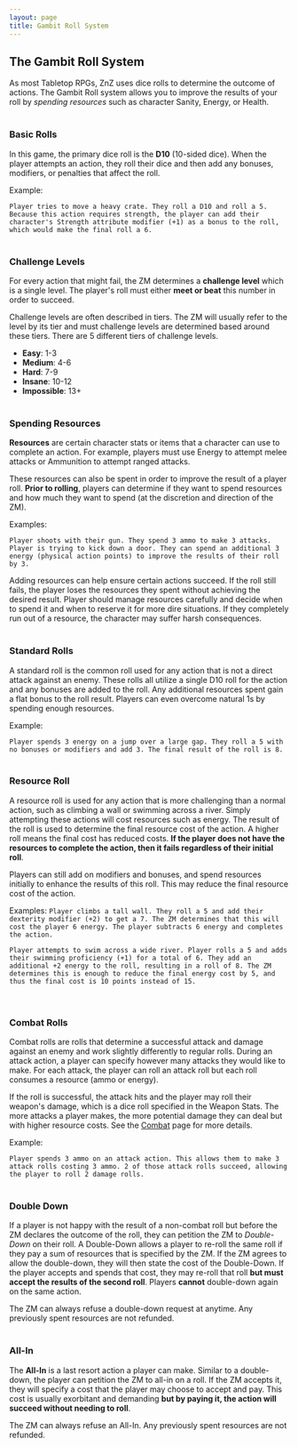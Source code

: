 ```yaml
---
layout: page
title: Gambit Roll System
---
```


## The Gambit Roll System ##

As most Tabletop RPGs, ZnZ uses dice rolls to determine the outcome of actions. The Gambit Roll system allows you to improve the results of your roll by *spending resources* such as character Sanity, Energy, or Health.
  <br/><br/>


### Basic Rolls ###

In this game, the primary dice roll is the **D10** (10-sided dice). When the player attempts an action, they roll their dice and then add any bonuses, modifiers, or penalties that affect the roll.

Example:

`Player tries to move a heavy crate. They roll a D10 and roll a 5. Because this action requires strength, the player can add their character's Strength attribute modifier (+1) as a bonus to the roll, which would make the final roll a 6.`
<br/><br/>




### Challenge Levels ###

For every action that might fail, the ZM determines a **challenge level** which is a single level. The player's roll must either **meet or beat** this number in order to succeed. 

Challenge levels are often described in tiers. The ZM will usually refer to the level by its tier and must challenge levels are determined based around these tiers. There are 5 different tiers of challenge levels. 

- **Easy**: 1-3
- **Medium**: 4-6
- **Hard**: 7-9
- **Insane**: 10-12
- **Impossible**: 13+
<br/><br/>
  


### Spending Resources ###

**Resources** are certain character stats or items that a character can use to complete an action. For example, players must use Energy to attempt melee attacks or Ammunition to attempt ranged attacks. 

These resources can also be spent in order to improve the result of a player roll. **Prior to rolling**, players can determine if they want to spend resources and how much they want to spend (at the discretion and direction of the ZM).

Examples:

`Player shoots with their gun. They spend 3 ammo to make 3 attacks.`
`Player is trying to kick down a door. They can spend an additional 3 energy (physical action points) to improve the results of their roll by 3.`

Adding resources can help ensure certain actions succeed. If the roll still fails, the player loses the resources they spent without achieving the desired result. Player should manage resources carefully and decide when to spend it and when to reserve it for more dire situations. If they completely run out of a resource, the character may suffer harsh consequences.
<br/><br/>
    

### Standard Rolls ###

A standard roll is the common roll used for any action that is not a direct attack against an enemy. These rolls all utilize a single D10 roll for the action and any bonuses are added to the roll. Any additional resources spent gain a flat bonus to the roll result. Players can even overcome natural 1s by spending enough resources.

Example:

`Player spends 3 energy on a jump over a large gap. They roll a 5 with no bonuses or modifiers and add 3. The final result of the roll is 8.`
<br/><br/>

### Resource Roll ####

A resource roll is used for any action that is more challenging than a normal action, such as climbing a wall or swimming across a river. Simply attempting these actions will cost resources such as energy. The result of the roll is used to determine the final resource cost of the action. A higher roll means the final cost has reduced costs. **If the player does not have the resources to complete the action, then it fails regardless of their initial roll**.

Players can still add on modifiers and bonuses, and spend resources initially to enhance the results of this roll. This may reduce the final resource cost of the action.


Examples:
`Player climbs a tall wall. They roll a 5 and add their dexterity modifier (+2) to get a 7. The ZM determines that this will cost the player 6 energy. The player subtracts 6 energy and completes the action.`

`Player attempts to swim across a wide river. Player rolls a 5 and adds their swimming proficiency (+1) for a total of 6. They add an additional +2 energy to the roll, resulting in a roll of 8. The ZM determines this is enough to reduce the final energy cost by 5, and thus the final cost is 10 points instead of 15. `  
<br/><br/>


  
  
### Combat Rolls ###

Combat rolls are rolls that determine a successful attack and damage against an enemy and work slightly differently to regular rolls. During an attack action, a player can specify however many attacks they would like to make. For each attack, the player can roll an attack roll but each roll consumes a resource (ammo or energy). 

If the roll is successful, the attack hits and the player may roll their weapon's damage, which is a dice roll specified in the Weapon Stats. The more attacks a player makes, the more potential damage they can deal but with higher resource costs. See the [Combat]({{site.baseurl}}/p4-combat.html) page for more details.


Example:

`Player spends 3 ammo on an attack action. This allows them to make 3 attack rolls costing 3 ammo. 2 of those attack rolls succeed, allowing the player to roll 2 damage rolls.`
<br/><br/>


### Double Down ###

If a player is not happy with the result of a non-combat roll but before the ZM declares the outcome of the roll, they can petition the ZM to *Double-Down* on their roll. A Double-Down allows a player to re-roll the same roll if they pay a sum of resources that is specified by the ZM. If the ZM agrees to allow the double-down, they will then state the cost of the Double-Down. If the player accepts and spends that cost, they may re-roll that roll **but must accept the results of the second roll**. Players **cannot** double-down again on the same action. 

The ZM can always refuse a double-down request at anytime. Any previously spent resources are not refunded.
<br/><br/>



### All-In ###

The **All-In** is a last resort action a player can make. Similar to a double-down, the player can petition the ZM to all-in on a roll. If the ZM accepts it, they will specify a cost that the player may choose to accept and pay. This cost is usually exorbitant and demanding **but by paying it, the action will succeed without needing to roll**.

The ZM can always refuse an All-In. Any previously spent resources are not refunded.
<br/><br/>